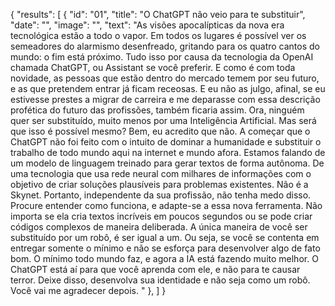 {
	"results": [
		{
			"id": "01",
			"title": "O ChatGPT não veio para te substituir",
			"date": "",
			"image": "",
			"text": "As visões apocalípticas da nova era tecnológica estão a todo o vapor.
Em todos os lugares é possível ver os semeadores do alarmismo desenfreado, gritando para os quatro cantos do mundo: o fim está próximo.
Tudo isso por causa da tecnologia da OpenAI chamada ChatGPT, ou Assistant se você preferir.
E como é com toda novidade, as pessoas que estão dentro do mercado temem por seu futuro, e as que pretendem entrar já ficam receosas.
E eu não as julgo, afinal, se eu estivesse prestes a migrar de carreira e me deparasse com essa descrição profética do futuro das profissões, também ficaria assim.
Ora, ninguém quer ser substituído, muito menos por uma Inteligência Artificial.
Mas será que isso é possível mesmo?
Bem, eu acredito que não. A começar que o ChatGPT não foi feito com o intuito de dominar a humanidade e substituir o trabalho de todo mundo aqui na internet e mundo afora.
Estamos falando de um modelo de linguagem treinado para gerar textos de forma autônoma.
De uma tecnologia que usa rede neural com milhares de informações com o objetivo de criar soluções plausíveis para problemas existentes.
Não é a Skynet.
Portanto, independente da sua profissão, não tenha medo disso. Procure entender como funciona, e adapte-se a essa nova ferramenta.
Não importa se ela cria textos incríveis em poucos segundos ou se pode criar códigos complexos de maneira deliberada.
A única maneira de você ser substituído por um robô, é ser igual a um.
Ou seja, se você se contenta em entregar somente o mínimo e não se esforça para desenvolver algo de fato bom. O mínimo todo mundo faz, e agora a IA está fazendo muito melhor.
O ChatGPT está aí para que você aprenda com ele, e não para te causar terror.
Deixe disso, desenvolva sua identidade e não seja como um robô.
Você vai me agradecer depois.
"
		},
	]
}